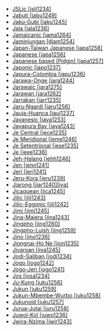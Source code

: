 - [JSLic [jsli1234]](tree/signlanguage.sign1238/signlanguages.sign1237/jslic.jsli1234/jslic.jsli1234.ini)
- [Jabuti [jabu1249]](tree/nuclearmacroje.nucl1710/jabuti.jabu1249/jabuti.jabu1249.ini)
- [Jaku-Gubi [jaku1245]](tree/atlanticcongo.atla1278/voltacongo.volt1241/benuecongo.benu1247/bantoid.bant1294/southernbantoid.sout3152/jarawan.jara1262/nigerianjarawan.nige1254/jakugubi.jaku1245/jakugubi.jaku1245.ini)
- [Jala [jala1236]](tree/gunwinyguan.gunw1250/gunwinyguanbak.gunw1253/easterngunwinyguan.east2701/jala.jala1236/jala.jala1236.ini)
- [Jamaicanic [jama1264]](tree/indoeuropean.indo1319/germanic.germ1287/northwestgermanic.nort3152/westgermanic.west2793/northseagermanic.nort3175/anglofrisian.angl1264/anglian.angl1265/mercian.merc1242/macroenglish.macr1271/guineacoastcreoleenglish.guin1259/caribbeanenglishcreole.cari1284/westerncaribbeancreole.west2854/jamaicanic.jama1264/jamaicanic.jama1264.ini)
- [Jaminjungan [djam1254]](tree/mirndi.mirn1241/jaminjungan.djam1254/jaminjungan.djam1254.ini)
- [Japan-Taiwan Japanese [japa1258]](tree/japonic.japo1237/japanese.japa1256/japantaiwanjapanese.japa1258/japantaiwanjapanese.japa1258.ini)
- [Japanese [japa1256]](tree/japonic.japo1237/japanese.japa1256/japanese.japa1256.ini)
- [Japanese based (Pidgin) [japa1257]](tree/pidgin.pidg1258/japanesebasedpidgin.japa1257/japanesebasedpidgin.japa1257.ini)
- [Japonic [japo1237]](tree/japonic.japo1237/japonic.japo1237.ini)
- [Japura-Colombia [japu1236]](tree/arawakan.araw1281/northernmaipuran.nort2990/inlandnorthernmaipuran.inla1264/japuracolombia.japu1236/japuracolombia.japu1236.ini)
- [Jarawa-Onge [jara1244]](tree/jarawaonge.jara1244/jarawaonge.jara1244.ini)
- [Jarawaic [jara1275]](tree/atlanticcongo.atla1278/voltacongo.volt1241/benuecongo.benu1247/bantoid.bant1294/southernbantoid.sout3152/jarawan.jara1262/nigerianjarawan.nige1254/jarawaic.jara1275/jarawaic.jara1275.ini)
- [Jarawan [jara1262]](tree/atlanticcongo.atla1278/voltacongo.volt1241/benuecongo.benu1247/bantoid.bant1294/southernbantoid.sout3152/jarawan.jara1262/jarawan.jara1262.ini)
- [Jarrakan [jarr1235]](tree/jarrakan.jarr1235/jarrakan.jarr1235.ini)
- [Jaru-Ngardi [jaru1256]](tree/pamanyungan.pama1250/desertnyungic.dese1234/ngumpinyapa.ngum1251/ngumbin.ngum1252/jarungardi.jaru1256/jarungardi.jaru1256.ini)
- [Jauja-Huanca [jauj1237]](tree/quechuan.quec1387/quechuai.quec1386/centralquechuai.cent2141/jaujahuanca.jauj1237/jaujahuanca.jauj1237.ini)
- [Javanesic [java1253]](tree/austronesian.aust1307/nuclearaustronesian.nucl1752/malayopolynesian.mala1545/javanesic.java1253/javanesic.java1253.ini)
- [Jayapura Bay [jaya1243]](tree/austronesian.aust1307/nuclearaustronesian.nucl1752/malayopolynesian.mala1545/centraleasternmalayopolynesian.cent2237/easternmalayopolynesian.east2712/oceanic.ocea1241/westernoceaniclinkage.west2818/northnewguinealinkage.nort3206/sarmijayapurabay.sarm1241/jayapurabay.jaya1243/jayapurabay.jaya1243.ini)
- [Je Central [jece1235]](tree/nuclearmacroje.nucl1710/je.jeee1236/jecentral.jece1235/jecentral.jece1235.ini)
- [Je Meridional [jeme1246]](tree/nuclearmacroje.nucl1710/je.jeee1236/jemeridional.jeme1246/jemeridional.jeme1246.ini)
- [Je Setentrional [jese1235]](tree/nuclearmacroje.nucl1710/je.jeee1236/jesetentrional.jese1235/jesetentrional.jese1235.ini)
- [Je [jeee1236]](tree/nuclearmacroje.nucl1710/je.jeee1236/je.jeee1236.ini)
- [Jeh-Halang [jehh1246]](tree/austroasiatic.aust1305/bahnaric.bahn1264/northbahnaric.nort3150/kayongjehhalang.jehh1244/jehhalang.jehh1246/jehhalang.jehh1246.ini)
- [Jen [jenn1241]](tree/atlanticcongo.atla1278/voltacongo.volt1241/northvoltacongo.nort3149/gur.gura1261/centralgur.cent2243/wajajen.waja1258/bikwinjen.bikw1235/jen.jenn1241/jen.jenn1241.ini)
- [Jeri [jeri1241]](tree/mande.mand1469/westernmande.west2780/mandingkpelle.mand1431/centralmande.cent2047/mandingjogo.mand1432/jogojeri.jogo1241/jeri.jeri1241/jeri.jeri1241.ini)
- [Jeru-Kora [jeru1239]](tree/greatandamanese.grea1241/centralgreatandamanese.cent1986/northerngreatandamanese.nort2678/jerukora.jeru1239/jerukora.jeru1239.ini)
- [Jiarong [jiar1240][jya]](tree/sinotibetan.sino1245/burmoqiangic.burm1265/naqiangic.naqi1236/qiangic.qian1263/rgyalrongic.rgya1241/coregyalrong.core1262/jiarong.jiar1240/jiarong.jiar1240.ini)
- [Jicaquean [jica1245]](tree/jicaquean.jica1245/jicaquean.jica1245.ini)
- [Jilic [jili1243]](tree/atlanticcongo.atla1278/voltacongo.volt1241/benuecongo.benu1247/benuecongoplateau.benu1248/alumic.alum1249/jiliceggonic.jili1242/jilic.jili1243/jilic.jili1243.ini)
- [Jilic-Eggonic [jili1242]](tree/atlanticcongo.atla1278/voltacongo.volt1241/benuecongo.benu1247/benuecongoplateau.benu1248/alumic.alum1249/jiliceggonic.jili1242/jiliceggonic.jili1242.ini)
- [Jimi [jimi1245]](tree/nucleartransnewguinea.nucl1709/centraleastnewguineahighlands.cent2120/jimi.jimi1245/jimi.jimi1245.ini)
- [Jina-Majera [jina1243]](tree/afroasiatic.afro1255/chadic.chad1250/biumandara.bium1280/northbiumandara.nort3156/jinamajera.jina1243/jinamajera.jina1243.ini)
- [Jingpho [jing1260]](tree/sinotibetan.sino1245/brahmaputran.brah1260/jingpholuish.jing1259/jingpho.jing1260/jingpho.jing1260.ini)
- [Jingpho-Luish [jing1259]](tree/sinotibetan.sino1245/brahmaputran.brah1260/jingpholuish.jing1259/jingpholuish.jing1259.ini)
- [Jino [jino1236]](tree/sinotibetan.sino1245/burmoqiangic.burm1265/loloburmese.lolo1265/loloish.lolo1267/hanijino.hani1249/jino.jino1236/jino.jino1236.ini)
- [Jiongnai-Ho Ne [jion1235]](tree/hmongmien.hmon1336/hmongic.hmon1337/nuclearhmongichone.nucl1714/jiongnaihone.jion1235/jiongnaihone.jion1235.ini)
- [Jivaroan [jiva1245]](tree/jivaroan.jiva1245/jivaroan.jiva1245.ini)
- [Jodi-Saliban [jodi1234]](tree/jodisaliban.jodi1234/jodisaliban.jodi1234.ini)
- [Jogo [jogo1242]](tree/mande.mand1469/westernmande.west2780/mandingkpelle.mand1431/centralmande.cent2047/mandingjogo.mand1432/jogojeri.jogo1241/jogo.jogo1242/jogo.jogo1242.ini)
- [Jogo-Jeri [jogo1241]](tree/mande.mand1469/westernmande.west2780/mandingkpelle.mand1431/centralmande.cent2047/mandingjogo.mand1432/jogojeri.jogo1241/jogojeri.jogo1241.ini)
- [Jos [josa1234]](tree/atlanticcongo.atla1278/voltacongo.volt1241/benuecongo.benu1247/kainji.kain1275/centralkainji.cent2242/basaeasternkainji.basa1288/easternkainji.east2404/jos.josa1234/jos.josa1234.ini)
- [Ju-Kung [juku1256]](tree/kxa.kxaa1236/jukung.juku1256/jukung.juku1256.ini)
- [Jukun [juku1259]](tree/atlanticcongo.atla1278/voltacongo.volt1241/benuecongo.benu1247/jukunoid.juku1257/centraljukunoid.cent2241/jukunmbembewurbo.juku1258/jukun.juku1259/jukun.juku1259.ini)
- [Jukun-Mbembe-Wurbo [juku1258]](tree/atlanticcongo.atla1278/voltacongo.volt1241/benuecongo.benu1247/jukunoid.juku1257/centraljukunoid.cent2241/jukunmbembewurbo.juku1258/jukunmbembewurbo.juku1258.ini)
- [Jukunoid [juku1257]](tree/atlanticcongo.atla1278/voltacongo.volt1241/benuecongo.benu1247/jukunoid.juku1257/jukunoid.juku1257.ini)
- [Jurua-Jutai [juru1258]](tree/arawakan.araw1281/northernmaipuran.nort2990/juruajutai.juru1258/juruajutai.juru1258.ini)
- [Juwol-Kol [juwo1236]](tree/greatandamanese.grea1241/centralgreatandamanese.cent1986/middlegreatandamanese.midd1323/juwolkol.juwo1236/juwolkol.juwo1236.ini)
- [Jwira-Nzima [jwir1243]](tree/atlanticcongo.atla1278/voltacongo.volt1241/kwavoltacongo.kwav1236/nyo.nyoa1234/potoutano.poto1254/tano.tano1248/centraltano.cent2262/bia.biaa1238/southernbia.sout2779/jwiranzima.jwir1243/jwiranzima.jwir1243.ini)
